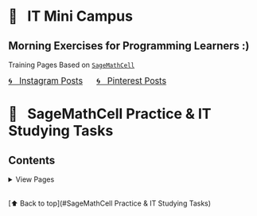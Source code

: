 # &#x1F4D1; &nbsp; IT Mini Campus 
## Morning Exercises for Programming Learners :)

Training Pages Based on [`SageMathCell`](https://sagecell.sagemath.org)

<a href="https://www.instagram.com/olga.belitskaya/" style="font-size:120%;">&#x1F300; &nbsp; Instagram Posts</a> &nbsp; &nbsp; &nbsp; <a href="https://www.pinterest.ru/olga_belitskaya/code-style/" style="font-size:120%;">&#x1F300; &nbsp; Pinterest Posts</a>

# &#x1F4D1; &nbsp; SageMathCell Practice & IT Studying Tasks

## Contents

<details>
<summary>View Pages</summary>
    
### [&#x1F4D3; &nbsp; Task 1.1. Task1.2](https://olgabelitskaya.github.io/it_mini_campus/Task_1_1_Task_1_2.html) 
### [&#x1F4D3; &nbsp; Task 1.3.1](https://olgabelitskaya.github.io/it_mini_campus/Task_1_3_1.html)  
### [&#x1F4D3; &nbsp; Task 1.3.2](https://olgabelitskaya.github.io/it_mini_campus/Task_1_3_2.html) 
### [&#x1F4D3; &nbsp; Task 1.3.3](https://olgabelitskaya.github.io/it_mini_campus/Task_1_3_3.html)

### [&#x1F4D3; &nbsp; Task 1.4.1](https://olgabelitskaya.github.io/it_mini_campus/Task_1_4_1.html) 
### [&#x1F4D3; &nbsp; Task 1.4.2](https://olgabelitskaya.github.io/it_mini_campus/Task_1_4_2.html) 
### [&#x1F4D3; &nbsp; Task 1.4.3](https://olgabelitskaya.github.io/it_mini_campus/Task_1_4_3.html)

### [&#x1F4D3; &nbsp; Task 1.5](https://olgabelitskaya.github.io/it_mini_campus/Task_1_5.html) 
### [&#x1F4D3; &nbsp; Task 1.6](https://olgabelitskaya.github.io/it_mini_campus/Task_1_6.html) 
### [&#x1F4D3; &nbsp; Task 1.7](https://olgabelitskaya.github.io/it_mini_campus/Task_1_7.html) 
### [&#x1F4D3; &nbsp; Task 1.8](https://olgabelitskaya.github.io/it_mini_campus/Task_1_8.html)

### [&#x1F4D3; &nbsp; Task 1.9.1](https://olgabelitskaya.github.io/it_mini_campus/Task_1_9_1.html) 
### [&#x1F4D3; &nbsp; Task 1.9.2](https://olgabelitskaya.github.io/it_mini_campus/Task_1_9_2.html) 
### [&#x1F4D3; &nbsp; Task 1.9.3](https://olgabelitskaya.github.io/it_mini_campus/Task_1_9_3.html) 
### [&#x1F4D3; &nbsp; Task 1.9.4](https://olgabelitskaya.github.io/it_mini_campus/Task_1_9_4.html)

### [&#x1F4D3; &nbsp; Task 2.1](https://olgabelitskaya.github.io/it_mini_campus/Task_2_1.html) 
### [&#x1F4D3; &nbsp; Task 2.2](https://olgabelitskaya.github.io/it_mini_campus/Task_2_2.html) 
### [&#x1F4D3; &nbsp; Task 2.3](https://olgabelitskaya.github.io/it_mini_campus/Task_2_3.html) 
### [&#x1F4D3; &nbsp; Task 2.4](https://olgabelitskaya.github.io/it_mini_campus/Task_2_4.html) 

### [&#x1F4D3; &nbsp; Task 2.5.1](https://olgabelitskaya.github.io/it_mini_campus/Task_2_5_1.html) 
### [&#x1F4D3; &nbsp; Task 2.5.2](https://olgabelitskaya.github.io/it_mini_campus/Task_2_5_2.html) 
### [&#x1F4D3; &nbsp; Task 2.5.3](https://olgabelitskaya.github.io/it_mini_campus/Task_2_5_3.html) 
### [&#x1F4D3; &nbsp; Task 2.5.4](https://olgabelitskaya.github.io/it_mini_campus/Task_2_5_4.html) 
### [&#x1F4D3; &nbsp; Task 2.6](https://olgabelitskaya.github.io/it_mini_campus/Task_2_6.html) 

### [&#x1F4D3; &nbsp; Task 3.1.1](https://olgabelitskaya.github.io/it_mini_campus/Task_3_1_1.html) &nbsp; [&#x1F4D3; &nbsp; Task 3.1.2](https://olgabelitskaya.github.io/it_mini_campus/Task_3_1_2.html) &nbsp; [&#x1F4D3; &nbsp; Task 3.2](https://olgabelitskaya.github.io/it_mini_campus/Task_3_2.html) 

### [&#x1F4D3; &nbsp; Task 4.1](https://olgabelitskaya.github.io/it_mini_campus/Task_4_1.html) &nbsp; [&#x1F4D3; &nbsp; Task 4.2.1](https://olgabelitskaya.github.io/it_mini_campus/Task_4_2_1.html) &nbsp; [&#x1F4D3; &nbsp; Task 4.2.2](https://olgabelitskaya.github.io/it_mini_campus/Task_4_2_2.html) 

### [&#x1F4D3; &nbsp; Task 4.2.3](https://olgabelitskaya.github.io/it_mini_campus/Task_4_2_3.html) &nbsp; [&#x1F4D3; &nbsp; Task 4.2.4](https://olgabelitskaya.github.io/it_mini_campus/Task_4_2_4.html) &nbsp; [&#x1F4D3; &nbsp; Task 4.2.5](https://olgabelitskaya.github.io/it_mini_campus/Task_4_2_5.html) 

</details>

<br>[⬆ Back to top](#SageMathCell Practice & IT Studying Tasks)